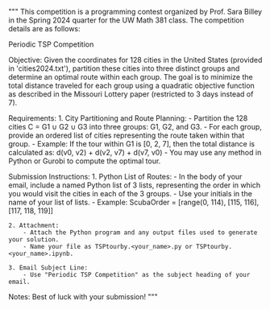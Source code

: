 """
This competition is a programming contest organized by Prof. Sara Billey in the Spring 2024 quarter 
for the UW Math 381 class. The competition details are as follows:

Periodic TSP Competition

Objective:
    Given the coordinates for 128 cities in the United States (provided in 'cities2024.txt'), 
    partition these cities into three distinct groups and determine an optimal route within 
    each group. The goal is to minimize the total distance traveled for each group using a 
    quadratic objective function as described in the Missouri Lottery paper (restricted to 
    3 days instead of 7).

Requirements:
    1. City Partitioning and Route Planning:
        - Partition the 128 cities C = G1 ∪ G2 ∪ G3 into three groups: G1, G2, and G3.
        - For each group, provide an ordered list of cities representing the route taken within that group.
        - Example: If the tour within G1 is [0, 2, 7], then the total distance is calculated as:
            d(v0, v2) + d(v2, v7) + d(v7, v0)
        - You may use any method in Python or Gurobi to compute the optimal tour.

Submission Instructions:
    1. Python List of Routes:
        - In the body of your email, include a named Python list of 3 lists, representing 
          the order in which you would visit the cities in each of the 3 groups.
        - Use your initials in the name of your list of lists.
        - Example:
            ScubaOrder = [range(0, 114), [115, 116], [117, 118, 119]]

    2. Attachment:
        - Attach the Python program and any output files used to generate your solution.
        - Name your file as TSPtourby.<your_name>.py or TSPtourby.<your_name>.ipynb.

    3. Email Subject Line:
        - Use "Periodic TSP Competition" as the subject heading of your email.

Notes:
    Best of luck with your submission!
"""
